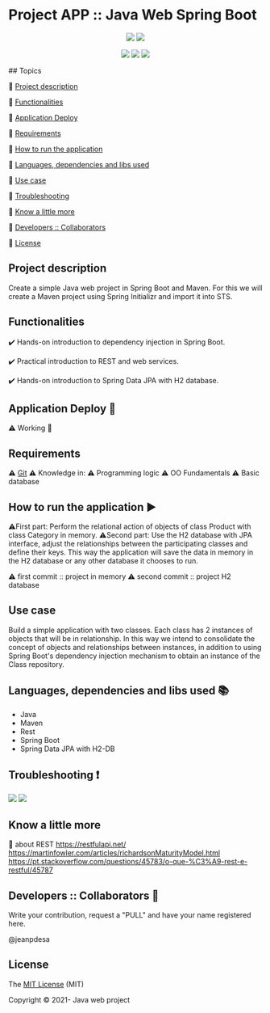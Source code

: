 # Project APP :: Java Web Spring Boot 

<p align="center">
  <img src="http://img.shields.io/static/v1?label=License&message=MIT&color=green&style=for-the-badge"/>
  <img src="http://img.shields.io/static/v1?label=TESTES&message=%3E100&color=GREEN&style=for-the-badge"/>
  </p>
<p align="center">

  <img src="http://img.shields.io/static/v1?label=STATUS&message=CONCLUIDO&color=GREEN&style=for-the-badge"/>
   
<img src = "https://img.shields.io/badge/version-v1.0.0-blue">
<img src="https://img.shields.io/badge/%20-help--wanted-%23159818">

</p>
## Topics 

:small_blue_diamond: [Project description](#Project-description)

:small_blue_diamond: [Functionalities](#Functionalities)

:small_blue_diamond: [Application Deploy](#Application-Deploy)

:small_blue_diamond: [Requirements](#Requirements)

:small_blue_diamond: [How to run the application](#How-to-run-the-application)

:small_blue_diamond: [Languages, dependencies and libs used](#languages-dependencies-and-libs-used)

:small_blue_diamond: [Use case](#use-case)

:small_blue_diamond: [Troubleshooting](#troubleshooting)

:small_blue_diamond: [Know a little more](#know-a-little-more)

:small_blue_diamond: [Developers :: Collaborators](#developers-collaborators)

:small_blue_diamond: [License](#license)

## Project description 

<p align="justify">
 Create a simple Java web project in Spring Boot and Maven. For this we will create a Maven project using Spring Initializr and import it into STS.
</p>

## Functionalities

:heavy_check_mark: Hands-on introduction to dependency injection in Spring Boot. 

:heavy_check_mark: Practical introduction to REST and web services.

:heavy_check_mark: Hands-on introduction to Spring Data JPA with H2 database.

## Application Deploy  :construction_worker:
:warning: Working :construction:

## Requirements

:warning: [Git](https://github.com/)
:warning: Knowledge in: 
    :warning: Programming logic
    :warning: OO Fundamentals
    :warning: Basic database

## How to run the application :arrow_forward:

:warning:First part: Perform the relational action of objects of class Product with class Category in memory.
:warning:Second part: Use the H2 database with JPA interface, adjust the relationships between the participating classes and define their keys. This way the application will save the data in memory in the H2 database or any other database it chooses to run.

:warning: first  commit :: project in memory
:warning: second commit :: project H2 database

## Use case
Build a simple application with two classes. Each class has 2 instances of objects that will be in relationship. In this way we intend to consolidate the concept of objects and relationships between instances, in addition to using Spring Boot's dependency injection mechanism to obtain an instance of the Class repository.

## Languages, dependencies and libs used :books:
- Java 
- Maven
- Rest
- Spring Boot 
- Spring Data JPA with H2-DB

## Troubleshooting :exclamation:

 <img src="https://img.shields.io/badge/open%20issues-1-yellow">  

<img src="https://img.shields.io/badge/closed%20issues-1-red">

## Know a little more

:memo: about REST
https://restfulapi.net/
https://martinfowler.com/articles/richardsonMaturityModel.html
https://pt.stackoverflow.com/questions/45783/o-que-%C3%A9-rest-e-restful/45787

## Developers :: Collaborators :octopus:
Write your contribution, request a "PULL" and have your name registered here.

@jeanpdesa



## License

The [MIT License]() (MIT)

Copyright :copyright: 2021- Java web project
